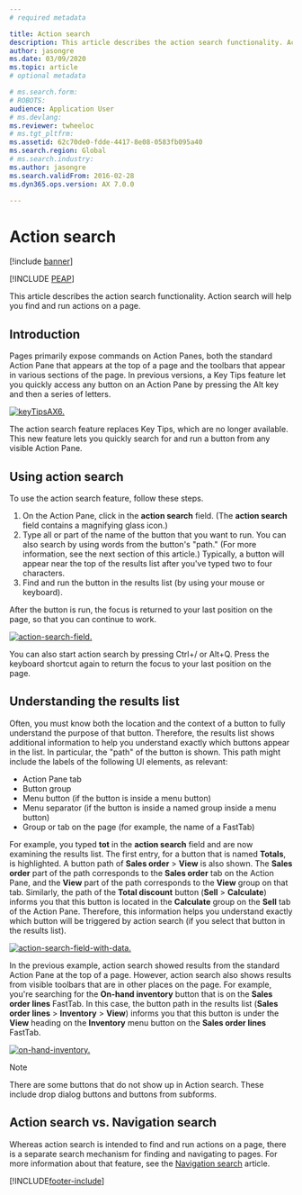 ```yaml
---
# required metadata

title: Action search
description: This article describes the action search functionality. Action search will help you find and run actions on a page.
author: jasongre
ms.date: 03/09/2020
ms.topic: article
# optional metadata

# ms.search.form: 
# ROBOTS: 
audience: Application User
# ms.devlang: 
ms.reviewer: twheeloc
# ms.tgt_pltfrm: 
ms.assetid: 62c70de0-fdde-4417-8e08-0583fb095a40
ms.search.region: Global
# ms.search.industry: 
ms.author: jasongre
ms.search.validFrom: 2016-02-28
ms.dyn365.ops.version: AX 7.0.0

---
```


# Action search

[!include [banner](../includes/banner.md)]


[!INCLUDE [PEAP](../../../includes/peap-3.md)]

This article describes the action search functionality. Action search will help you find and run actions on a page.

## Introduction

Pages primarily expose commands on Action Panes, both the standard Action Pane that appears at the top of a page and the toolbars that appear in various sections of the page. In previous versions, a Key Tips feature let you quickly access any button on an Action Pane by pressing the Alt key and then a series of letters.

[![keyTipsAX6.](./media/keytipsax6.png)](./media/keytipsax6.png)

The action search feature replaces Key Tips, which are no longer available. This new feature lets you quickly search for and run a button from any visible Action Pane.

## Using action search

To use the action search feature, follow these steps.

1. On the Action Pane, click in the **action search** field. (The **action search** field contains a magnifying glass icon.)
2. Type all or part of the name of the button that you want to run. You can also search by using words from the button's "path." (For more information, see the next section of this article.) Typically, a button will appear near the top of the results list after you've typed two to four characters.
3. Find and run the button in the results list (by using your mouse or keyboard).

After the button is run, the focus is returned to your last position on the page, so that you can continue to work.

[![action-search-field.](./media/action-search-field.png)](./media/action-search-field.png)

You can also start action search by pressing Ctrl+/ or Alt+Q. Press the keyboard shortcut again to return the focus to your last position on the page.

## Understanding the results list

Often, you must know both the location and the context of a button to fully understand the purpose of that button. Therefore, the results list shows additional information to help you understand exactly which buttons appear in the list. In particular, the "path" of the button is shown. This path might include the labels of the following UI elements, as relevant:

- Action Pane tab
- Button group
- Menu button (if the button is inside a menu button)
- Menu separator (if the button is inside a named group inside a menu button)
- Group or tab on the page (for example, the name of a FastTab)

For example, you typed **tot** in the **action search** field and are now examining the results list. The first entry, for a button that is named **Totals**, is highlighted. A button path of **Sales order** &gt; **View** is also shown. The **Sales order** part of the path corresponds to the **Sales order** tab on the Action Pane, and the **View** part of the path corresponds to the **View** group on that tab. Similarly, the path of the **Total discount** button (**Sell** &gt; **Calculate**) informs you that this button is located in the **Calculate** group on the **Sell** tab of the Action Pane. Therefore, this information helps you understand exactly which button will be triggered by action search (if you select that button in the results list).

[![action-search-field-with-data.](./media/action-search-field-with-data.png)](./media/action-search-field-with-data.png)

In the previous example, action search showed results from the standard Action Pane at the top of a page. However, action search also shows results from visible toolbars that are in other places on the page. For example, you're searching for the **On-hand inventory** button that is on the **Sales order lines** FastTab. In this case, the button path in the results list (**Sales order lines** &gt; **Inventory** &gt; **View**) informs you that this button is under the **View** heading on the **Inventory** menu button on the **Sales order lines** FastTab.

[![on-hand-inventory.](./media/on-hand-inventory.png)](./media/on-hand-inventory.png)

> [!NOTE]
> There are some buttons that do not show up in Action search. These include drop dialog buttons and buttons from subforms. 

## Action search vs. Navigation search

Whereas action search is intended to find and run actions on a page, there is a separate search mechanism for finding and navigating to pages. For more information about that feature, see the [Navigation search](navigation-search.md) article.


[!INCLUDE[footer-include](../../../includes/footer-banner.md)]
